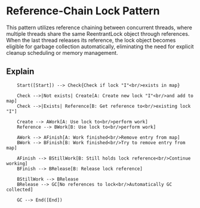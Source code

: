 # Reference-Chain Lock Pattern
This pattern utilizes reference chaining between concurrent threads, where multiple threads share
the same ReentrantLock object through references. When the last thread releases its reference,
the lock object becomes eligible for garbage collection automatically, eliminating the need for
explicit cleanup scheduling or memory management.

## Explain
```flowchart TD
    Start([Start]) --> Check{Check if lock "I"<br/>exists in map}

    Check -->|Not exists| Create[A: Create new lock "I"<br/>and add to map]
    Check -->|Exists| Reference[B: Get reference to<br/>existing lock "I"]
    
    Create --> AWork[A: Use lock to<br/>perform work]
    Reference --> BWork[B: Use lock to<br/>perform work]
    
    AWork --> AFinish[A: Work finished<br/>Remove entry from map]
    BWork --> BFinish[B: Work finished<br/>Try to remove entry from map]
    
    AFinish --> BStillWork[B: Still holds lock reference<br/>Continue working]
    BFinish --> BRelease[B: Release lock reference]
    
    BStillWork --> BRelease
    BRelease --> GC[No references to lock<br/>Automatically GC collected]
    
    GC --> End([End])
```